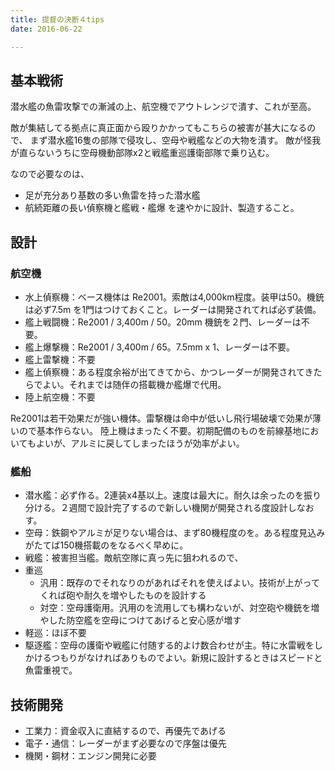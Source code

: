 ```yaml
---
title: 提督の決断４tips
date: 2016-06-22

---
```


## 基本戦術
潜水艦の魚雷攻撃での漸減の上、航空機でアウトレンジで潰す、これが至高。

敵が集結してる拠点に真正面から殴りかかってもこちらの被害が甚大になるので、 まず潜水艦16隻の部隊で侵攻し、空母や戦艦などの大物を潰す。 敵が怪我が直らないうちに空母機動部隊x2と戦艦重巡護衛部隊で乗り込む。

なので必要なのは、

- 足が充分あり基数の多い魚雷を持った潜水艦
- 航続距離の長い偵察機と艦戦・艦爆
を速やかに設計、製造すること。

## 設計
### 航空機

- 水上偵察機：ベース機体は Re2001。索敵は4,000km程度。装甲は50。機銃は必ず7.5m を1門はつけておくこと。レーダーは開発されてれば必ず装備。
- 艦上戦闘機：Re2001 / 3,400m / 50。20mm 機銃を２門、レーダーは不要。
- 艦上爆撃機：Re2001 / 3,400m / 65。7.5mm x 1、レーダーは不要。
- 艦上雷撃機：不要
- 艦上偵察機：ある程度余裕が出てきてから、かつレーダーが開発されてきたらでよい。それまでは随伴の搭載機か艦爆で代用。
- 陸上航空機：不要

Re2001は若干効果だが強い機体。雷撃機は命中が低いし飛行場破壊で効果が薄いので基本作らない。 陸上機はまったく不要。初期配備のものを前線基地においてもよいが、アルミに戻してしまったほうが効率がよい。

### 艦船

- 潜水艦：必ず作る。2連装x4基以上。速度は最大に。耐久は余ったのを振り分ける。２週間で設計完了するので新しい機関が開発される度設計しなおす。
- 空母：鉄鋼やアルミが足りない場合は、まず80機程度のを。ある程度見込みがたてば150機搭載のをなるべく早めに。
- 戦艦：被害担当艦。敵航空隊に真っ先に狙われるので、
- 重巡
  - 汎用：既存のでそれなりのがあればそれを使えばよい。技術が上がってくれば砲や耐久を増やしたものを設計する
  - 対空：空母護衛用。汎用のを流用しても構わないが、対空砲や機銃を増やした防空艦を空母につけてあげると安心感が増す
- 軽巡：ほぼ不要
- 駆逐艦：空母の護衛や戦艦に付随する的よけ数合わせが主。特に水雷戦をしかけるつもりがなければありものでよい。新規に設計するときはスピードと魚雷重視で。

## 技術開発
- 工業力：資金収入に直結するので、再優先であげる
- 電子・通信：レーダーがまず必要なので序盤は優先
- 機関・鋼材：エンジン開発に必要

